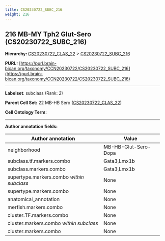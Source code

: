 ```yaml
---
title: CS20230722_SUBC_216
weight: 216
---
```

## 216 MB-MY Tph2 Glut-Sero (CS20230722_SUBC_216)
<b>Hierarchy: </b>
[CS20230722_CLAS_22](../CS20230722_CLAS_22) >
[CS20230722_SUBC_216](../CS20230722_SUBC_216)

**PURL:** [https://purl.brain-bican.org/taxonomy/CCN20230722/CS20230722_SUBC_216](https://purl.brain-bican.org/taxonomy/CCN20230722/CS20230722_SUBC_216)

---


**Labelset:** subclass (Rank: 2)

**Parent Cell Set:** 22 MB-HB Sero ([CS20230722_CLAS_22](../CS20230722_CLAS_22))



**Cell Ontology Term:** 

[MARKER GENES.]: #


---

[TRANSFERRED ANNOTATIONS.]: #


[AUTHOR ANNOTATION FIELDS.]: #


**Author annotation fields:**

| Author annotation | Value |
|-------------------|-------|
|neighborhood|MB-HB-Glut-Sero-Dopa|
|subclass.tf.markers.combo|Gata3,Lmx1b|
|subclass.markers.combo|Gata3,Lmx1b|
|supertype.markers.combo _within subclass_|None|
|supertype.markers.combo|None|
|anatomical_annotation|None|
|merfish.markers.combo|None|
|cluster.TF.markers.combo|None|
|cluster.markers.combo _within subclass_|None|
|cluster.markers.combo|None|

